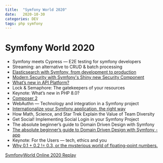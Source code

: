 ```yaml
---
title:  "Symfony World 2020"
date:   2020-10-30
categories: DEV
tags: php symfony
---
```


# Symfony World 2020

* Symfony meets Cypress — E2E testing for symfony developers
* Streaming: an alternative to CRUD & batch processing
* [Elasticsearch with Symfony, from development to production](https://jolicode.github.io/elasticsearch-php-conf/slides/symfonyworld2020.html#/)
* [Modern Security with Symfony's Shiny new Security Component](https://speakerdeck.com/weaverryan/modern-security-with-symfonys-shiny-new-security-component)
* [What’s new in API Platform?](https://speakerdeck.com/dunglas/api-platform-2-dot-6-php-8-support-next-dot-js-and-nuxt-dot-js-app-generator-caddy-server-activitypub-and-much-more)
* Lock & Semaphore: The gatekeepers of your resources
* Keynote: What’s new in PHP 8.0?
* [Composer 2](https://www.naderman.de/slippy/slides/2020-12-04-SymfonyWorld-Online-2020-Composer-2.pdf)
* WebAuthn — Technology and integration in a Symfony project
* [Internationalize your Symfony application, the right way](https://speakerdeck.com/welcomattic/internationalize-your-symfony-application-the-right-way)
* How Math, Science, and Star Trek Explain the Value of Team Diversity
* Get Social! Implementing Social Login in your Symfony Project
* The absolute beginner’s guide to Domain Driven Design with Symfony
* [The absolute beginner’s guide to Domain Driven Design with Symfony - app](https://github.com/nealio82/absolute-beginners-guide-to-ddd-with-symfony)
* Keynote: For the Users — tech, ethics and you
* [Why 0.1 + 0.2 != 0.3, or the mysterious world of floating-point numbers.](https://speakerdeck.com/bitone/why-0-dot-1-plus-0-dot-2-equals-0-dot-3-or-the-mysterious-world-of-floating-point-numbers)




[SymfonyWorld Online 2020 Replay](https://live.symfony.com/account/replay/videos/2020-world)

